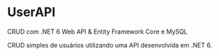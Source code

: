 # UserAPI
CRUD com .NET 6 Web API &amp; Entity Framework Core e MySQL

CRUD simples de usuários utilizando uma API desenvolvida em .NET 6.
